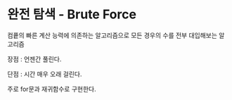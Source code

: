 # 완전 탐색 - Brute Force

컴픁의 빠른 계산 능력에 의존하는 알고리즘으로 모든 경우의 수를 전부 대입해보는 알고리즘

장점 : 언젠간 풀린다.

단점 : 시간 매우 오래 걸린다.

주로 for문과 재귀함수로 구현한다.

